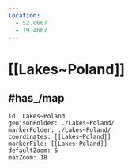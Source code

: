 ```yaml
---
location:
  - 52.0667
  - 19.4667 
---
```


# [[Lakes~Poland]] 

## #has_/map 

```leaflet
id: Lakes~Poland
geojsonFolder: ./Lakes~Poland/
markerFolder: ./Lakes~Poland/
coordinates: [[Lakes~Poland]] 
markerFile: [[Lakes~Poland]] 
defaultZoom: 6 
maxZoom: 18
```


